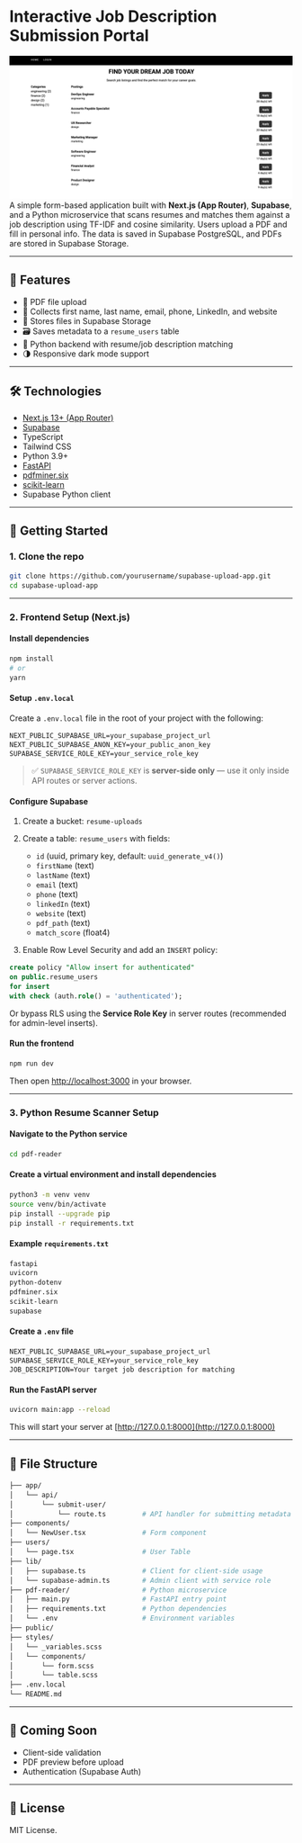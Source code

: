 
# Interactive Job Description Submission Portal
![homepage](/public/screenshot/homepage.png)
A simple form-based application built with **Next.js (App Router)**, **Supabase**, and a Python microservice that scans resumes and matches them against a job description using TF-IDF and cosine similarity. Users upload a PDF and fill in personal info. The data is saved in Supabase PostgreSQL, and PDFs are stored in Supabase Storage.

---

## 🚀 Features

- 📄 PDF file upload
- 👤 Collects first name, last name, email, phone, LinkedIn, and website
- 💾 Stores files in Supabase Storage
- 🗃️ Saves metadata to a `resume_users` table
- 🧠 Python backend with resume/job description matching
- 🌗 Responsive dark mode support

---

## 🛠️ Technologies

- [Next.js 13+ (App Router)](https://nextjs.org/docs/app)
- [Supabase](https://supabase.com/)
- TypeScript
- Tailwind CSS
- Python 3.9+
- [FastAPI](https://fastapi.tiangolo.com/)
- [pdfminer.six](https://github.com/pdfminer/pdfminer.six)
- [scikit-learn](https://scikit-learn.org/)
- Supabase Python client

---

## 🧰 Getting Started

### 1. Clone the repo

```bash
git clone https://github.com/yourusername/supabase-upload-app.git
cd supabase-upload-app
```

---

### 2. Frontend Setup (Next.js)

#### Install dependencies

```bash
npm install
# or
yarn
```

#### Setup `.env.local`

Create a `.env.local` file in the root of your project with the following:

```env
NEXT_PUBLIC_SUPABASE_URL=your_supabase_project_url
NEXT_PUBLIC_SUPABASE_ANON_KEY=your_public_anon_key
SUPABASE_SERVICE_ROLE_KEY=your_service_role_key
```

> ✅ `SUPABASE_SERVICE_ROLE_KEY` is **server-side only** — use it only inside API routes or server actions.

#### Configure Supabase

1. Create a bucket: `resume-uploads`
2. Create a table: `resume_users` with fields:
   - `id` (uuid, primary key, default: `uuid_generate_v4()`)
   - `firstName` (text)
   - `lastName` (text)
   - `email` (text)
   - `phone` (text)
   - `linkedIn` (text)
   - `website` (text)
   - `pdf_path` (text)
   - `match_score` (float4)

3. Enable Row Level Security and add an `INSERT` policy:

```sql
create policy "Allow insert for authenticated"
on public.resume_users
for insert
with check (auth.role() = 'authenticated');
```

Or bypass RLS using the **Service Role Key** in server routes (recommended for admin-level inserts).

#### Run the frontend

```bash
npm run dev
```

Then open [http://localhost:3000](http://localhost:3000) in your browser.

---

### 3. Python Resume Scanner Setup

#### Navigate to the Python service

```bash
cd pdf-reader
```

#### Create a virtual environment and install dependencies

```bash
python3 -m venv venv
source venv/bin/activate
pip install --upgrade pip
pip install -r requirements.txt
```

#### Example `requirements.txt`

```txt
fastapi
uvicorn
python-dotenv
pdfminer.six
scikit-learn
supabase
```

#### Create a `.env` file

```env
NEXT_PUBLIC_SUPABASE_URL=your_supabase_project_url
SUPABASE_SERVICE_ROLE_KEY=your_service_role_key
JOB_DESCRIPTION=Your target job description for matching
```

#### Run the FastAPI server

```bash
uvicorn main:app --reload
```

This will start your server at [http://127.0.0.1:8000](http://127.0.0.1:8000)

---

## 📁 File Structure

```bash
├── app/
│   └── api/
│       └── submit-user/
│           └── route.ts         # API handler for submitting metadata
├── components/
│   └── NewUser.tsx              # Form component
├── users/
│   └── page.tsx                 # User Table
├── lib/
│   ├── supabase.ts              # Client for client-side usage
│   └── supabase-admin.ts        # Admin client with service role
├── pdf-reader/                  # Python microservice
│   ├── main.py                  # FastAPI entry point
│   ├── requirements.txt         # Python dependencies
│   └── .env                     # Environment variables
├── public/
├── styles/
│   └── _variables.scss
│   └── components/
│       └── form.scss
│       └── table.scss
├── .env.local
└── README.md
```

---

## 🧪 Coming Soon

- Client-side validation
- PDF preview before upload
- Authentication (Supabase Auth)

---

## 📄 License

MIT License.